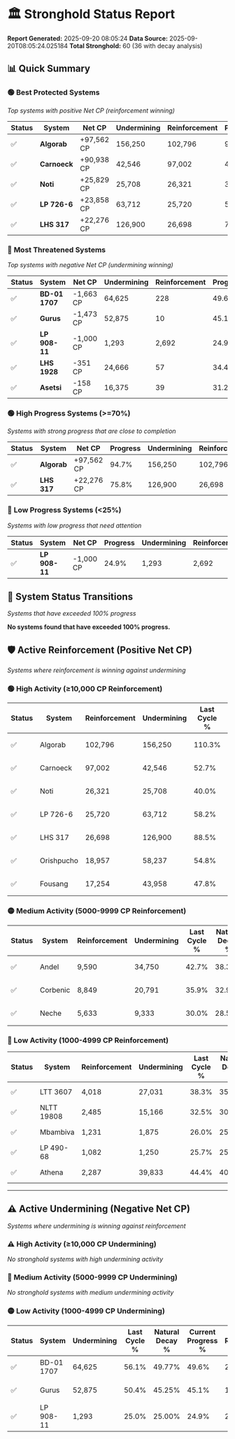 # 🏛️ Stronghold Status Report

**Report Generated:** 2025-09-20 08:05:24
**Data Source:** 2025-09-20T08:05:24.025184
**Total Stronghold:** 60 (36 with decay analysis)

## 📊 Quick Summary

### 🟢 **Best Protected Systems**
*Top systems with positive Net CP (reinforcement winning)*

| Status | System | Net CP | Undermining | Reinforcement | Progress |
|--------|--------|--------|-------------|---------------|----------|
| ✅ | **Algorab** | +97,562 CP | 156,250 | 102,796 | 94.7% |
| ✅ | **Carnoeck** | +90,938 CP | 42,546 | 97,002 | 48.4% |
| ✅ | **Noti** | +25,829 CP | 25,708 | 26,321 | 37.4% |
| ✅ | **LP 726-6** | +23,858 CP | 63,712 | 25,720 | 51.8% |
| ✅ | **LHS 317** | +22,276 CP | 126,900 | 26,698 | 75.8% |

### 🔴 **Most Threatened Systems**
*Top systems with negative Net CP (undermining winning)*

| Status | System | Net CP | Undermining | Reinforcement | Progress |
|--------|--------|--------|-------------|---------------|----------|
| ✅ | **BD-01 1707** | -1,663 CP | 64,625 | 228 | 49.6% |
| ✅ | **Gurus** | -1,473 CP | 52,875 | 10 | 45.1% |
| ✅ | **LP 908-11** | -1,000 CP | 1,293 | 2,692 | 24.9% |
| ✅ | **LHS 1928** | -351 CP | 24,666 | 57 | 34.4% |
| ✅ | **Asetsi** | -158 CP | 16,375 | 39 | 31.2% |

### 🟢 **High Progress Systems (>=70%)**
*Systems with strong progress that are close to completion*

| Status | System | Net CP | Progress | Undermining | Reinforcement |
|--------|--------|--------|----------|-------------|---------------|
| ✅ | **Algorab** | +97,562 CP | 94.7% | 156,250 | 102,796 |
| ✅ | **LHS 317** | +22,276 CP | 75.8% | 126,900 | 26,698 |

### 🔴 **Low Progress Systems (<25%)**
*Systems with low progress that need attention*

| Status | System | Net CP | Progress | Undermining | Reinforcement |
|--------|--------|--------|----------|-------------|---------------|
| ✅ | **LP 908-11** | -1,000 CP | 24.9% | 1,293 | 2,692 |
## 🔄 System Status Transitions
*Systems that have exceeded 100% progress*

**No systems found that have exceeded 100% progress.**

## 🛡️ Active Reinforcement (Positive Net CP)
*Systems where reinforcement is winning against undermining*

### 🟢 High Activity (≥10,000 CP Reinforcement)

| Status | System | Reinforcement | Undermining | Last Cycle % | Natural Decay % | Current Progress % | Current CP | Net CP | Activity |
|--------|--------|---------------|-------------|--------------|-----------------|-------------------|------------|--------|----------|
| ✅ | Algorab | 102,796 | 156,250 | 110.3% | 84.94% | 94.7% | 947,000 | +97,562 | 🟢 High Reinforcement |
| ✅ | Carnoeck | 97,002 | 42,546 | 52.7% | 39.31% | 48.4% | 484,000 | +90,938 | 🟢 High Reinforcement |
| ✅ | Noti | 26,321 | 25,708 | 40.0% | 34.82% | 37.4% | 374,000 | +25,829 | 🟢 High Reinforcement |
| ✅ | LP 726-6 | 25,720 | 63,712 | 58.2% | 49.41% | 51.8% | 518,000 | +23,858 | 🟢 High Reinforcement |
| ✅ | LHS 317 | 26,698 | 126,900 | 88.5% | 73.57% | 75.8% | 758,000 | +22,276 | 🟢 High Reinforcement |
| ✅ | Orishpucho | 18,957 | 58,237 | 54.8% | 47.28% | 49.0% | 490,000 | +17,211 | 🟢 High Reinforcement |
| ✅ | Fousang | 17,254 | 43,958 | 47.8% | 41.80% | 43.4% | 434,000 | +16,030 | 🟢 High Reinforcement |

### 🟡 Medium Activity (5000-9999 CP Reinforcement)

| Status | System | Reinforcement | Undermining | Last Cycle % | Natural Decay % | Current Progress % | Current CP | Net CP | Activity |
|--------|--------|---------------|-------------|--------------|-----------------|-------------------|------------|--------|----------|
| ✅ | Andel | 9,590 | 34,750 | 42.7% | 38.32% | 39.2% | 392,000 | +8,838 | 🟡 Medium Reinforcement |
| ✅ | Corbenic | 8,849 | 20,791 | 35.9% | 32.94% | 33.8% | 337,999 | +8,571 | 🟡 Medium Reinforcement |
| ✅ | Neche | 5,633 | 9,333 | 30.0% | 28.53% | 29.1% | 291,000 | +5,731 | 🟡 Medium Reinforcement |

### 🔴 Low Activity (1000-4999 CP Reinforcement)

| Status | System | Reinforcement | Undermining | Last Cycle % | Natural Decay % | Current Progress % | Current CP | Net CP | Activity |
|--------|--------|---------------|-------------|--------------|-----------------|-------------------|------------|--------|----------|
| ✅ | LTT 3607 | 4,018 | 27,031 | 38.3% | 35.27% | 35.6% | 356,000 | +3,332 | 🔵 Low Reinforcement |
| ✅ | NLTT 19808 | 2,485 | 15,166 | 32.5% | 30.76% | 31.0% | 310,000 | +2,363 | 🔵 Low Reinforcement |
| ✅ | Mbambiva | 1,231 | 1,875 | 26.0% | 25.64% | 25.8% | 258,000 | +1,553 | 🔵 Low Reinforcement |
| ✅ | LP 490-68 | 1,082 | 1,250 | 25.7% | 25.45% | 25.6% | 256,000 | +1,532 | 🔵 Low Reinforcement |
| ✅ | Athena | 2,287 | 39,833 | 44.4% | 40.27% | 40.4% | 403,999 | +1,344 | 🔵 Low Reinforcement |


---

## ⚠️ Active Undermining (Negative Net CP)
*Systems where undermining is winning against reinforcement*

### ⚠️ High Activity (≥10,000 CP Undermining)

*No stronghold systems with high undermining activity*

### 🔶 Medium Activity (5000-9999 CP Undermining)

*No stronghold systems with medium undermining activity*

### 🟡 Low Activity (1000-4999 CP Undermining)

| Status | System | Undermining | Last Cycle % | Natural Decay % | Current Progress % | Reinforcement | Current CP | Net CP | Activity |
|--------|--------|-------------|--------------|-----------------|-------------------|---------------|------------|--------|----------|
| ✅ | BD-01 1707 | 64,625 | 56.1% | 49.77% | 49.6% | 228 | 496,000 | -1,663 | 🟡 Low Undermining |
| ✅ | Gurus | 52,875 | 50.4% | 45.25% | 45.1% | 10 | 451,000 | -1,473 | 🟡 Low Undermining |
| ✅ | LP 908-11 | 1,293 | 25.0% | 25.00% | 24.9% | 2,692 | 249,000 | -1,000 | 🟡 Low Undermining |
